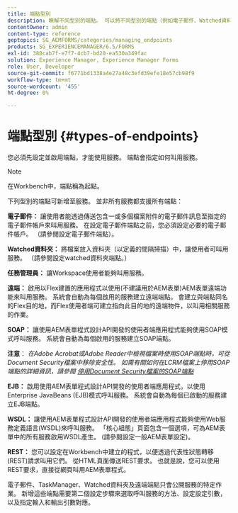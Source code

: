 ```yaml
---
title: 端點型別
description: 瞭解不同型別的端點。 可以將不同型別的端點（例如電子郵件、Watched資料夾等）新增到服務中。
contentOwner: admin
content-type: reference
geptopics: SG_AEMFORMS/categories/managing_endpoints
products: SG_EXPERIENCEMANAGER/6.5/FORMS
exl-id: 380cab7f-e7f7-4cb7-bd20-ea530a349fac
solution: Experience Manager, Experience Manager Forms
role: User, Developer
source-git-commit: f6771bd1338a4e27a48c3efd39efe18e57cb98f9
workflow-type: tm+mt
source-wordcount: '455'
ht-degree: 0%

---
```


# 端點型別 {#types-of-endpoints}

您必須先設定並啟用端點，才能使用服務。 端點會指定如何叫用服務。

>[!NOTE]
>
>在Workbench中，端點稱為起點。

下列型別的端點可新增至服務。 並非所有服務都支援所有端點：

**電子郵件：** 讓使用者能透過傳送包含一或多個檔案附件的電子郵件訊息至指定的電子郵件帳戶來叫用服務。 在設定電子郵件端點之前，您必須設定必要的電子郵件帳戶。 （請參閱設定電子郵件端點）。

**Watched資料夾：** 將檔案放入資料夾（以定義的間隔掃描）中，讓使用者可叫用服務。 （請參閱設定watched資料夾端點。）

**任務管理員：** 讓Workspace使用者能夠叫用服務。

**遠端：** 啟用以Flex建置的應用程式以使用(不建議用於AEM表單)AEM表單遠端功能來叫用服務。 系統會自動為每個啟用的服務建立遠端端點。 會建立與端點同名的Flex目的地，而Flex使用者端可建立指向此目的地的遠端物件，以叫用相關服務的作業。

**SOAP：** 讓使用AEM表單程式設計API開發的使用者端應用程式能夠使用SOAP模式呼叫服務。 系統會自動為每個啟用的服務建立SOAP端點。

**注意**： *在Adobe Acrobat或Adobe Reader中檢視檔案時使用SOAP端點時，可從Document Security檔案中移除安全性。 如需有關如何在LCRM檔案上停用SOAP端點的詳細資訊，請參閱 [停用Document Security檔案的SOAP端點](/help/forms/using/admin-help/configuring-client-server-options.md#disable-soap-endpoints-for-document-security-documents)*

**EJB：** 啟用使用AEM表單程式設計API開發的使用者端應用程式，以使用Enterprise JavaBeans (EJB)模式呼叫服務。 系統會自動為每個已啟動的服務建立EJB端點。

**WSDL：** 讓使用AEM表單程式設計API開發的使用者端應用程式能夠使用Web服務定義語言(WSDL)來呼叫服務。 「核心組態」頁面包含一個選項，可為AEM表單中的所有服務啟用WSDL產生。 (請參閱設定一般AEM表單設定)。

**REST：** 您可以設定在Workbench中建立的程式，以便透過代表性狀態轉移(REST)請求叫用它們。 從HTML頁面傳送REST要求。 也就是說，您可以使用REST要求，直接從網頁叫用AEM表單程式。

電子郵件、TaskManager、Watched資料夾及遠端端點只會公開服務的特定作業。 新增這些端點需要第二個設定步驟來選取呼叫服務的方法、設定設定引數，以及指定輸入和輸出引數對應。
